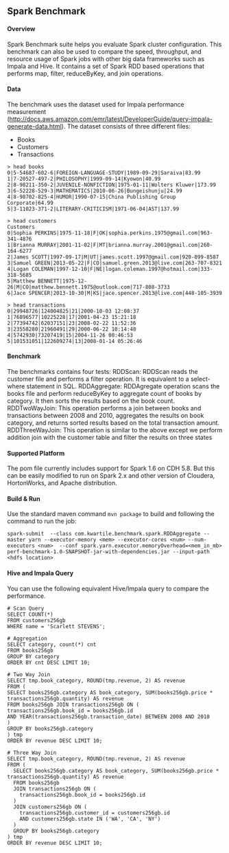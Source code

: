 ## Spark Benchmark

#### Overview
Spark Benchmark suite helps you evaluate Spark cluster configuration.  This benchmark can also be used to compare the speed, throughput, and resource usage of Spark jobs with other big data frameworks such as Impala and Hive. It contains a set of Spark RDD based operations that performs map, filter, reduceByKey, and join operations.

#### Data
The benchmark uses the dataset used for Impala performance measurement (http://docs.aws.amazon.com/emr/latest/DeveloperGuide/query-impala-generate-data.html).  The dataset consists of three different files:
* Books
* Customers
* Transactions

```
> head books
0|5-54687-602-6|FOREIGN-LANGUAGE-STUDY|1989-09-29|Saraiva|83.99
1|7-20527-497-2|PHILOSOPHY|1999-09-14|Kyowon|40.99
2|8-98211-350-2|JUVENILE-NONFICTION|1975-01-11|Wolters Kluwer|173.99
3|6-52228-529-3|MATHEMATICS|2010-06-26|Bungeishunju|24.99
4|8-98702-825-4|HUMOR|1990-07-15|China Publishing Group Corporate|64.99
5|3-11023-371-2|LITERARY-CRITICISM|1971-06-04|AST|137.99
```

```
> head customers
Customers
0|Sophia PERKINS|1975-11-18|F|OK|sophia.perkins.1975@gmail.com|963-341-4876
1|Brianna MURRAY|2001-11-02|F|MT|brianna.murray.2001@gmail.com|260-164-6277
2|James SCOTT|1997-09-17|M|UT|james.scott.1997@gmail.com|920-899-8587
3|Samuel GREEN|2013-05-22|F|CO|samuel.green.2013@live.com|263-707-8321
4|Logan COLEMAN|1997-12-10|F|NE|logan.coleman.1997@hotmail.com|333-318-5685
5|Matthew BENNETT|1975-12-26|M|CO|matthew.bennett.1975@outlook.com|717-808-3733
6|Jace SPENCER|2013-10-30|M|KS|jace.spencer.2013@live.com|448-105-3939
```

```
> head transactions
0|29948726|124004825|21|2000-10-03 12:08:37
1|76896577|10225228|17|2001-04-23 15:21:18
2|77394742|62037151|23|2008-02-22 11:52:36
3|23558280|21960491|29|2000-06-22 10:14:48
4|5742930|73207419|15|2004-11-26 00:46:53
5|101531051|122609274|13|2008-01-14 05:26:46
```
#### Benchmark
The benchmarks contains four tests:
RDDScan: RDDScan reads the customer file and performs a filter operation.  It is equivalent to a select-where statement in SQL.
RDDAggregate: RDDAgregate operation scans the books file and perform reduceByKey to aggregate count of books by category.  It then sorts the results based on the book count.
RDDTwoWayJoin: This operation performs a join between books and transactions between 2008 and 2010, aggregates the results on book category, and returns sorted results based on the total transaction amount.
RDDThreeWayJoin: This operation is similar to the above except we perform addition join with the customer table and filter the results on three states

#### Supported Platform
The pom file currently includes support for Spark 1.6 on CDH 5.8.  But this can be easily modified to run on Spark 2.x and other version of Cloudera, HortonWorks, and Apache distribution.

#### Build & Run
Use the standard maven command ```mvn package``` to build and following the command to run the job:
```
spark-submit  --class com.kwartile.benchmark.spark.RDDAggregate --master yarn --executor-memory <mem> --executor-cores <num> --num-executors <num>  --conf spark.yarn.executor.memoryOverhead=<mem_in_mb> perf-benchmark-1.0-SNAPSHOT-jar-with-dependencies.jar --input-path <hdfs location>
```
#### Hive and Impala Query
You can use the following equivalent Hive/Impala query to compare the performance.

```
# Scan Query
SELECT COUNT(*)
FROM customers256gb
WHERE name = 'Scarlett STEVENS';
```

```
# Aggregation
SELECT category, count(*) cnt
FROM books256gb
GROUP BY category
ORDER BY cnt DESC LIMIT 10;
```

```
# Two Way Join
SELECT tmp.book_category, ROUND(tmp.revenue, 2) AS revenue
FROM (
SELECT books256gb.category AS book_category, SUM(books256gb.price * transactions256gb.quantity) AS revenue
FROM books256gb JOIN transactions256gb ON (
transactions256gb.book_id = books256gb.id
AND YEAR(transactions256gb.transaction_date) BETWEEN 2008 AND 2010
)
GROUP BY books256gb.category
) tmp
ORDER BY revenue DESC LIMIT 10;
```

```
# Three Way Join
SELECT tmp.book_category, ROUND(tmp.revenue, 2) AS revenue
FROM (
  SELECT books256gb.category AS book_category, SUM(books256gb.price * transactions256gb.quantity) AS revenue
  FROM books256gb
  JOIN transactions256gb ON (
    transactions256gb.book_id = books256gb.id
  )
  JOIN customers256gb ON (
    transactions256gb.customer_id = customers256gb.id
    AND customers256gb.state IN ('WA', 'CA', 'NY')
  )
  GROUP BY books256gb.category
) tmp
ORDER BY revenue DESC LIMIT 10;
```

